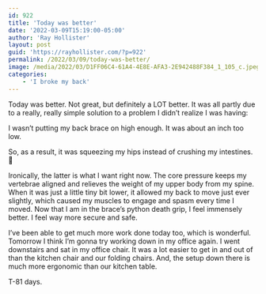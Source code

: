 ```yaml
---
id: 922
title: 'Today was better'
date: '2022-03-09T15:19:00-05:00'
author: 'Ray Hollister'
layout: post
guid: 'https://rayhollister.com/?p=922'
permalink: /2022/03/09/today-was-better/
image: /media/2022/03/D1FF06C4-61A4-4E8E-AFA3-2E942488F384_1_105_c.jpeg
categories:
    - 'I broke my back'
---
```


Today was better. Not great, but definitely a LOT better. It was all partly due to a really, really simple solution to a problem I didn’t realize I was having:

I wasn’t putting my back brace on high enough. It was about an inch too low.

So, as a result, it was squeezing my hips instead of crushing my intestines. 🤣

Ironically, the latter is what I want right now. The core pressure keeps my vertebrae aligned and relieves the weight of my upper body from my spine. When it was just a little tiny bit lower, it allowed my back to move just ever slightly, which caused my muscles to engage and spasm every time I moved. Now that I am in the brace’s python death grip, I feel immensely better. I feel way more secure and safe.

I’ve been able to get much more work done today too, which is wonderful. Tomorrow I think I’m gonna try working down in my office again. I went downstairs and sat in my office chair. It was a lot easier to get in and out of than the kitchen chair and our folding chairs. And, the setup down there is much more ergonomic than our kitchen table.

T-81 days.